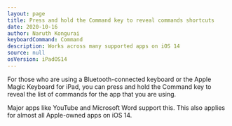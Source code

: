 ```yaml
---
layout: page
title: Press and hold the Command key to reveal commands shortcuts
date: 2020-10-16
author: Naruth Kongurai
keyboardCommand: Command
description: Works across many supported apps on iOS 14
source: null
osVersion: iPadOS14
---
```


For those who are using a Bluetooth-connected keyboard or the Apple Magic Keyboard for iPad, you can press and hold the Command key to reveal the list of commands for the app that you are using.

Major apps like YouTube and Microsoft Word support this. This also applies for almost all Apple-owned apps on iOS 14.
